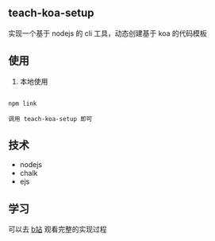 
## teach-koa-setup

实现一个基于 nodejs 的 cli 工具，动态创建基于 koa 的代码模板

## 使用

1. 本地使用
```shell

npm link

调用 teach-koa-setup 即可

```

## 技术
- nodejs
- chalk
- ejs

## 学习
可以去 [b站](https://www.bilibili.com/video/BV1jK4y197Ne) 观看完整的实现过程
> 
